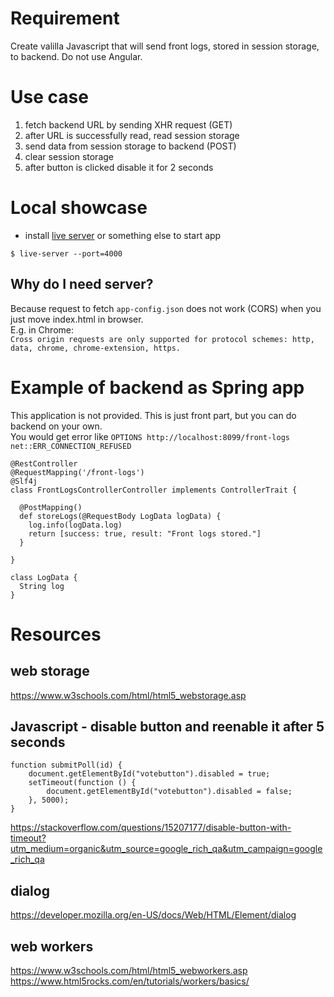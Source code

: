 # Requirement
Create valilla Javascript that will send front logs, stored in session storage, to backend. Do not use Angular.

# Use case
1. fetch backend URL by sending XHR request (GET)
2. after URL is successfully read, read session storage
3. send data from session storage to backend (POST)
4. clear session storage
5. after button is clicked disable it for 2 seconds

# Local showcase
* install [live server](https://www.npmjs.com/package/live-server) or something else to start app  
```
$ live-server --port=4000
```

## Why do I need server?
Because request to fetch `app-config.json` does not work (CORS) when you just move index.html in browser.  
E.g. in Chrome:  
`Cross origin requests are only supported for protocol schemes: http, data, chrome, chrome-extension, https.`

# Example of backend as Spring app
This application is not provided. This is just front part, but you can do backend on your own.  
You would get error like `OPTIONS http://localhost:8099/front-logs net::ERR_CONNECTION_REFUSED`
```
@RestController
@RequestMapping('/front-logs')
@Slf4j
class FrontLogsControllerController implements ControllerTrait {

  @PostMapping()
  def storeLogs(@RequestBody LogData logData) {
    log.info(logData.log)
    return [success: true, result: "Front logs stored."]
  }

}

class LogData {
  String log
}
```

# Resources
## web storage
https://www.w3schools.com/html/html5_webstorage.asp

## Javascript - disable button and reenable it after 5 seconds
```
function submitPoll(id) {
	document.getElementById("votebutton").disabled = true;
	setTimeout(function () {
		document.getElementById("votebutton").disabled = false;
	}, 5000);
}
```
https://stackoverflow.com/questions/15207177/disable-button-with-timeout?utm_medium=organic&utm_source=google_rich_qa&utm_campaign=google_rich_qa

## dialog
https://developer.mozilla.org/en-US/docs/Web/HTML/Element/dialog

## web workers
https://www.w3schools.com/html/html5_webworkers.asp  
https://www.html5rocks.com/en/tutorials/workers/basics/